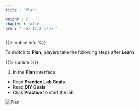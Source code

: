 ```yaml
---
title : "Plan"

weight : 2
chapter : false
pre : " <b> 15.2 </b> "
---
```


{{% notice info %}}

To switch to **Plan**, players take the following steps after **Learn**

{{% /notice %}}

1. In the **Plan** interface

- Read **Practice Lab Goals**
- Read **DIY Goals**
- Click **Practice** to start the lab

![Plan](/images/15-highlyavailable/15.2-plan/1-plan.png)
